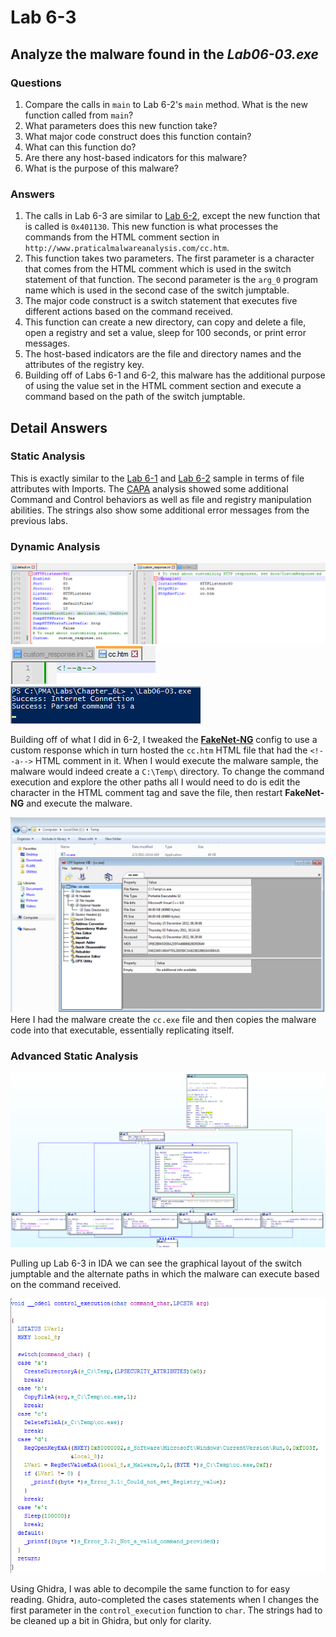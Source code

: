 # Lab 6-3

## Analyze the malware found in the *Lab06-03.exe*

### Questions

1. Compare the calls in `main` to Lab 6-2's `main` method. What is the new function called from `main`?
2. What parameters does this new function take?
3. What major code construct does this function contain?
4. What can this function do?
5. Are there any host-based indicators for this malware?
6. What is the purpose of this malware?

### Answers

1. The calls in Lab 6-3 are similar to [Lab 6-2](/Chap6/6-2/README.md#answers), except the new function that is called is `0x401130`. This new function is what processes the commands from the HTML comment section in `http://www.praticalmalwareanalysis.com/cc.htm`.
2. This function takes two parameters. The first parameter is a character that comes from the HTML comment which is used in the switch statement of that function. The second parameter is the `arg_0` program name which is used in the second case of the switch jumptable.
3. The major code construct is a switch statement that executes five different actions based on the command received.
4. This function can create a new directory, can copy and delete a file, open a registry and set a value, sleep for 100 seconds, or print error messages.
5. The host-based indicators are the file and directory names and the attributes of the registry key.
6. Building off of Labs 6-1 and 6-2, this malware has the additional purpose of using the value set in the HTML comment section and execute a command based on the path of the switch jumptable.

## Detail Answers

### Static Analysis

This is exactly similar to the [Lab 6-1](/Chap6/6-1/README.md#static-analysis) and [Lab 6-2](/Chap6/6-2/README.md#static-analysis) sample in terms of file attributes with Imports. The [CAPA](CAPA.txt) analysis showed some additional Command and Control behaviors as well as file and registry manipulation abilities. The strings also show some additional error messages from the previous labs.

### Dynamic Analysis

![6-3: Dynamic Analysis](Images/6-3-1.png)
![6-3: Dynamic Analysis](Images/6-3-2.png)
![6-3: Dynamic Analysis](Images/6-3-3.png)

Building off of what I did in 6-2, I tweaked the [**FakeNet-NG**](<https://www.mandiant.com/resources/blog/fakenet-ng-next-gen>) config to use a custom response which in turn hosted the `cc.htm` HTML file that had the `<!--a-->` HTML comment in it. When I would execute the malware sample, the malware would indeed create a `C:\Temp\` directory. To change the command execution and explore the other paths all I would need to do is edit the character in the HTML comment tag and save the file, then restart **FakeNet-NG** and execute the malware.

![6-3: Dynamic Analysis](Images/6-3-6.png)
Here I had the malware create the `cc.exe` file and then copies the malware code into that executable, essentially replicating itself.

### Advanced Static Analysis

![6-3: Adv Static Analysis](Images/6-3-4.png)

Pulling up Lab 6-3 in IDA we can see the graphical layout of the switch jumptable and the alternate paths in which the malware can execute based on the command received.

![6-3: Adv Static Analysis](Images/6-3-5.png)

Using Ghidra, I was able to decompile the same function to for easy reading. Ghidra, auto-completed the cases statements when I changes the first parameter in the `control_execution` function to `char`. The strings had to be cleaned up a bit in Ghidra, but only for clarity.
